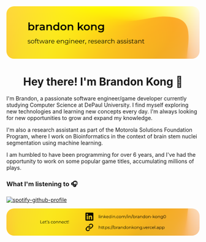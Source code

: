 <img src="./files/header.png"  style="border-radius:20px"/>

<h1 align="center">Hey there! I'm Brandon Kong 👋</h1>
<p>

I'm Brandon, a passionate software engineer/game developer currently studying Computer Science at DePaul University. I find myself exploring new technologies and learning new concepts every day. I'm always looking for new opportunities to grow and expand my knowledge.

I'm also a research assistant as part of the Motorola Solutions Foundation Program, where I work on Bioinformatics in the context of
brain stem nuclei segmentation using machine learning.

I am humbled to have been programming for over 6 years, and I've 
had the opportunity to work on some popular game titles, accumulating
millions of plays. 

</p>

### What I'm listening to 🎧

[![spotify-github-profile](https://spotify-github-profile.vercel.app/api/view?uid=0wy58v4k1seh4grvacxy5qp0j&cover_image=false&theme=natemoo-re&show_offline=true&background_color=121212&interchange=true&bar_color=fed53a&bar_color_cover=false)](https://github.com/kittinan/spotify-github-profile)

<img src="./files/footer.png"  style="border-radius:20px"/>
